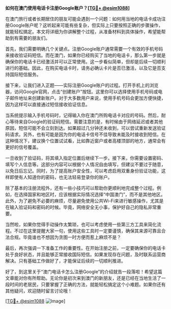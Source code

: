 **如何在澳门使用电话卡注册Google账户？[[TG💪+ @esim1088](https://t.me/s/esim1088)]**

在澳门旅行或者长期居住的朋友可能会遇到一个问题：如何用当地的电话卡成功注册Google账户呢？这听起来可能有些复杂，但实际上只要按照正确的步骤操作，就能轻松搞定。本文将详细为你讲解整个过程，从准备材料到具体操作，希望能帮助到有需要的朋友们。

首先，我们需要明确几个关键点。注册Google账户通常需要一个有效的手机号码来接收验证码短信。而在澳门，如果你已经购买了当地的电话卡，那么第一步就是确保你的电话卡已经激活并可以正常使用。这一步看似简单，但却是后续一切顺利进行的基础。因此，在购买电话卡时，请务必确认卡片是否已激活，以及它是否支持国际短信服务。

接下来，让我们进入正题——实际注册Google账户的过程。打开手机上的浏览器，访问Google官网，点击“创建账户”按钮。这里你可以选择使用手机号码或电子邮件地址来创建新账户。对于大多数用户来说，使用手机号码会更加方便快捷，因为这样可以直接通过短信接收验证信息。

当系统提示输入手机号码时，记得输入你在澳门所购电话卡对应的号码。然后，耐心等待来自Google的验证码短信。需要注意的是，有时候由于网络延迟或者其他原因，短信可能不会立刻到达。如果超过几分钟还未收到，可以尝试重新发送验证码请求。另外，也有可能是因为你的电话卡信号不佳导致未能及时接收到短信。在这种情况下，建议换个位置试试看，比如靠近窗户或者高楼顶部的地方，通常会有更好的信号覆盖。

一旦收到了验证码，将其填入指定位置后继续下一步。接下来，你需要设置密码、填写个人信息等。这部分内容可以根据个人情况自由填写，但建议不要过于随意，以免日后忘记。同时，为了提高账户安全性，可以考虑启用双重身份验证功能，这样即使有人知道你的密码，也无法轻易登录你的账户。

除了基本的注册流程外，还有一些小技巧可以帮助你更顺利地完成整个过程。例如，在选择国家和地区时，应该根据实际情况选择“中国澳门”，而不是其他地区。此外，为了避免不必要的麻烦，尽量避免使用公共Wi-Fi来进行敏感操作，尤其是在输入验证码和密码的时候。毕竟，网络安全无小事，保护好自己的隐私非常重要。

当然啦，如果你觉得手动操作太繁琐，也可以考虑使用一些第三方工具来简化流程。不过在这里提醒大家一句，使用这些工具时一定要谨慎，确保其来源可靠且合法合规。毕竟谁也不想因为贪图一时方便而惹上麻烦不是？

最后，再次强调一下准备工作的重要性。在开始注册之前，一定要确保你的电话卡处于良好状态，并且能够正常接收国际短信。如果发现存在问题，及时联系运营商解决。只有基础工作做好了，才能保证后续的一切顺利推进。

好了，到这里关于“澳门电话卡怎么注册Google”的介绍就告一段落啦！希望这篇文章能对你有所帮助。无论你是初次来到澳门的新朋友，还是已经在当地生活了一段时间的老居民，只要掌握了正确的方法，就能轻松搞定这个小难题。如果你还有其他疑问，欢迎随时留言讨论哦！

[[TG💪+ @esim1088](https://t.me/s/esim1088) ![Image](https://i.postimg.cc/4NQfJmqS/Snipaste-2025-05-13-00-14-12.png)]